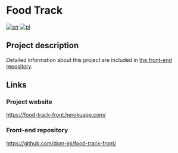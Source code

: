 # Food Track
[![en](https://img.shields.io/badge/lang-en-red.svg)](README.md)
[![pl](https://img.shields.io/badge/lang-pl-white.svg)](README.pl.md)

## Project description

Detailed information about this project are included in [the front-end repository](https://github.com/dom-ini/food-track-front/).

## Links
### Project website
https://food-track-front.herokuapp.com/
### Front-end repository
https://github.com/dom-ini/food-track-front/
